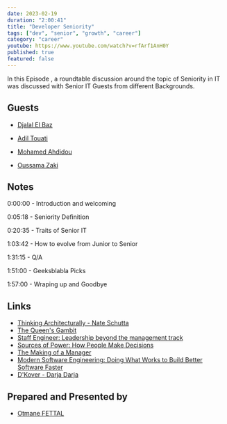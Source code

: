 ```yaml
---
date: 2023-02-19
duration: "2:00:41"
title: "Developer Seniority"
tags: ["dev", "senior", "growth", "career"]
category: "career"
youtube: https://www.youtube.com/watch?v=rfArf1AnH0Y
published: true
featured: false
---
```


In this Episode , a roundtable discussion around the topic of Seniority in IT was discussed with Senior IT Guests from different Backgrounds.

## Guests

- [Djalal El Baz](https://twitter.com/enlamp)

- [Adil Touati](https://twitter.com/adiltouati)

- [Mohamed Ahdidou](https://www.linkedin.com/in/mohamedahdidou/)

- [Oussama Zaki](https://twitter.com/OussaZaki)

## Notes

0:00:00 - Introduction and welcoming

0:05:18 - Seniority Definition

0:20:35 - Traits of Senior IT

1:03:42 - How to evolve from Junior to Senior

1:31:15 - Q/A

1:51:00 - Geeksblabla Picks

1:57:00 - Wraping up and Goodbye

## Links

- [Thinking Architecturally - Nate Schutta](https://www.youtube.com/watch?v=EfKT1dgsLFA)
- [The Queen's Gambit](https://www.netflix.com/ma-en/title/80234304)
- [Staff Engineer: Leadership beyond the management track](https://staffeng.com/book)
- [Sources of Power: How People Make Decisions](https://www.amazon.com/Sources-Power-People-Make-Decisions/dp/0262611465)
- [The Making of a Manager](https://www.amazon.com/Making-Manager-What-Everyone-Looks/dp/0735219567)
- [Modern Software Engineering: Doing What Works to Build Better Software Faster](https://www.amazon.com/Modern-Software-Engineering-Discipline-Development/dp/0137314914)
- [D'Kover - Darja Darja](https://open.spotify.com/track/6AqTrSMEkIN0jiRYWLnBlx)

## Prepared and Presented by

- [Otmane FETTAL](https://twitter.com/ofettal)
